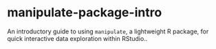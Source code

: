# manipulate-package-intro
An introductory guide to using `manipulate`, a lightweight R package, for quick interactive data exploration within RStudio.. 
